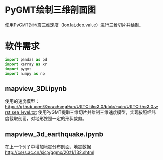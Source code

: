 # PyGMT绘制三维剖面图
使用PyGMT对地震三维速度（lon,lat,dep,value）进行三维切片并绘制。
# 软件需求
```python
import pandas as pd 
import xarray as xr 
import pygmt
import numpy as np
```
## mapview_3Di.ipynb
使用的速度模型： 
https://github.com/ShouchengHan/USTClitho2.0/blob/main/USTClitho2.0.wrst.sea_level.txt
使用PyGMT提取三维切片并绘制三维速度模型，实现按照经纬度截取剖面，对地形按照一定的形状裁剪。

## mapview_3d_earthquake.ipynb
在上一个例子中增加地震分布剖面。地震数据：http://cses.ac.cn/sjcp/ggmx/2021/132.shtml



